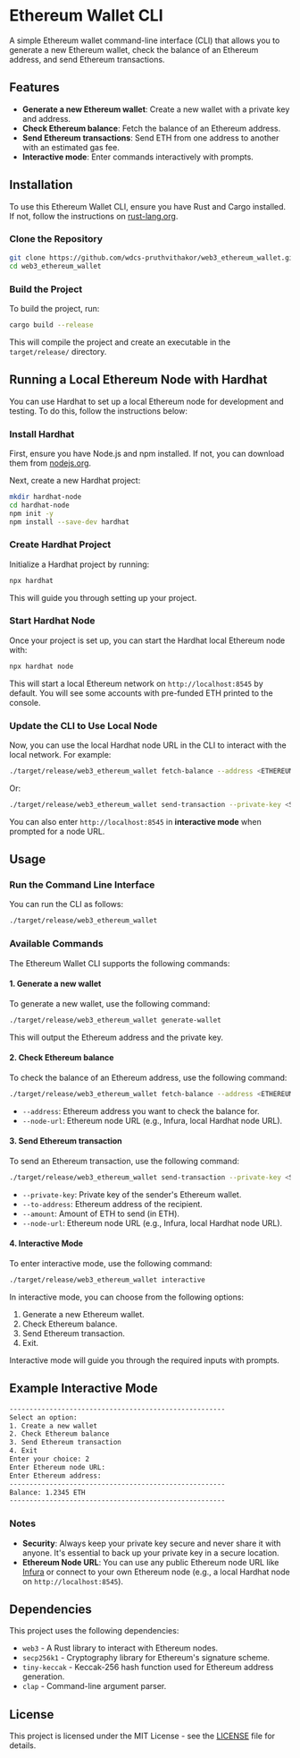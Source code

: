 # Ethereum Wallet CLI

A simple Ethereum wallet command-line interface (CLI) that allows you to generate a new Ethereum wallet, check the balance of an Ethereum address, and send Ethereum transactions.

## Features

- **Generate a new Ethereum wallet**: Create a new wallet with a private key and address.
- **Check Ethereum balance**: Fetch the balance of an Ethereum address.
- **Send Ethereum transactions**: Send ETH from one address to another with an estimated gas fee.
- **Interactive mode**: Enter commands interactively with prompts.

## Installation

To use this Ethereum Wallet CLI, ensure you have Rust and Cargo installed. If not, follow the instructions on [rust-lang.org](https://www.rust-lang.org/learn/get-started).

### Clone the Repository

```bash
git clone https://github.com/wdcs-pruthvithakor/web3_ethereum_wallet.git
cd web3_ethereum_wallet
```

### Build the Project

To build the project, run:

```bash
cargo build --release
```

This will compile the project and create an executable in the `target/release/` directory.

## Running a Local Ethereum Node with Hardhat

You can use Hardhat to set up a local Ethereum node for development and testing. To do this, follow the instructions below:

### Install Hardhat

First, ensure you have Node.js and npm installed. If not, you can download them from [nodejs.org](https://nodejs.org/).

Next, create a new Hardhat project:

```bash
mkdir hardhat-node
cd hardhat-node
npm init -y
npm install --save-dev hardhat
```

### Create Hardhat Project

Initialize a Hardhat project by running:

```bash
npx hardhat
```

This will guide you through setting up your project.

### Start Hardhat Node

Once your project is set up, you can start the Hardhat local Ethereum node with:

```bash
npx hardhat node
```

This will start a local Ethereum network on `http://localhost:8545` by default. You will see some accounts with pre-funded ETH printed to the console.

### Update the CLI to Use Local Node

Now, you can use the local Hardhat node URL in the CLI to interact with the local network. For example:

```bash
./target/release/web3_ethereum_wallet fetch-balance --address <ETHEREUM_ADDRESS> --node-url http://localhost:8545
```

Or:

```bash
./target/release/web3_ethereum_wallet send-transaction --private-key <SENDER_PRIVATE_KEY> --to-address <RECIPIENT_ADDRESS> --amount <ETH_AMOUNT> --node-url http://localhost:8545
```

You can also enter `http://localhost:8545` in **interactive mode** when prompted for a node URL.

## Usage

### Run the Command Line Interface

You can run the CLI as follows:

```bash
./target/release/web3_ethereum_wallet
```

### Available Commands

The Ethereum Wallet CLI supports the following commands:

#### 1. **Generate a new wallet**

To generate a new wallet, use the following command:

```bash
./target/release/web3_ethereum_wallet generate-wallet
```

This will output the Ethereum address and the private key.

#### 2. **Check Ethereum balance**

To check the balance of an Ethereum address, use the following command:

```bash
./target/release/web3_ethereum_wallet fetch-balance --address <ETHEREUM_ADDRESS> --node-url <ETHEREUM_NODE_URL>
```

- `--address`: Ethereum address you want to check the balance for.
- `--node-url`: Ethereum node URL (e.g., Infura, local Hardhat node URL).

#### 3. **Send Ethereum transaction**

To send an Ethereum transaction, use the following command:

```bash
./target/release/web3_ethereum_wallet send-transaction --private-key <SENDER_PRIVATE_KEY> --to-address <RECIPIENT_ADDRESS> --amount <ETH_AMOUNT> --node-url <ETHEREUM_NODE_URL>
```

- `--private-key`: Private key of the sender's Ethereum wallet.
- `--to-address`: Ethereum address of the recipient.
- `--amount`: Amount of ETH to send (in ETH).
- `--node-url`: Ethereum node URL (e.g., Infura, local Hardhat node URL).

#### 4. **Interactive Mode**

To enter interactive mode, use the following command:

```bash
./target/release/web3_ethereum_wallet interactive
```

In interactive mode, you can choose from the following options:

1. Generate a new Ethereum wallet.
2. Check Ethereum balance.
3. Send Ethereum transaction.
4. Exit.

Interactive mode will guide you through the required inputs with prompts.

## Example Interactive Mode

```bash
------------------------------------------------------
Select an option:
1. Create a new wallet
2. Check Ethereum balance
3. Send Ethereum transaction
4. Exit
Enter your choice: 2
Enter Ethereum node URL:
Enter Ethereum address:
------------------------------------------------------
Balance: 1.2345 ETH
------------------------------------------------------
```

### Notes

- **Security**: Always keep your private key secure and never share it with anyone. It's essential to back up your private key in a secure location.
- **Ethereum Node URL**: You can use any public Ethereum node URL like [Infura](https://infura.io/) or connect to your own Ethereum node (e.g., a local Hardhat node on `http://localhost:8545`).

## Dependencies

This project uses the following dependencies:

- `web3` - A Rust library to interact with Ethereum nodes.
- `secp256k1` - Cryptography library for Ethereum's signature scheme.
- `tiny-keccak` - Keccak-256 hash function used for Ethereum address generation.
- `clap` - Command-line argument parser.

## License

This project is licensed under the MIT License - see the [LICENSE](LICENSE) file for details.
